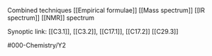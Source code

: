 Combined techniques
[[Empirical formulae]]
[[Mass spectrum]]
[[IR spectrum]]
[[NMR]] spectrum

Synoptic link: [[C3.1]], [[C3.2]], [[C17.1]], [[C17.2]] [[C29.3]]

#000-Chemistry/Y2

